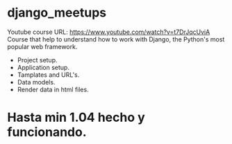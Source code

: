 # django_meetups
Youtube course URL: https://www.youtube.com/watch?v=t7DrJqcUviA
Course that help to understand how to work with Django, the Python's most popular web framework.
- Project setup.
- Application setup.
- Tamplates and URL's.
- Data models.
- Render data in html files.

# Hasta min 1.04 hecho y funcionando.